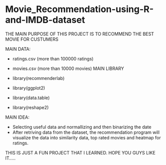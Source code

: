 # Movie_Recommendation-using-R-and-IMDB-dataset

THE MAIN PURPOSE OF THIS PROJECT IS TO RECOMMEND THE BEST MOVIE FOR CUSTUMERS

MAIN DATA:

+ ratings.csv (more than 100000 ratings)
+ movies.csv (more than 10000 movies)
MAIN LIBRARY

+ library(recommenderlab)
+ library(ggplot2)
+ library(data.table)
+ library(reshape2)

MAIN IDEA:

- Selecting useful data and normallizing and then binarizing the date
- After retriving data from the dataset, the recommendation program will visualize the data into similarity data, top rated movies and heatmap for ratings.

THIS IS JUST A FUN PROJECT THAT I LEARNED. HOPE YOU GUYS LIKE IT.....
